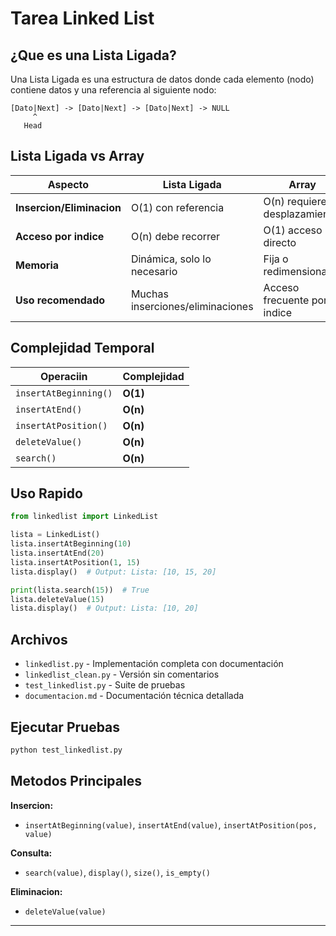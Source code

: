 # Tarea Linked List

## ¿Que es una Lista Ligada?

Una Lista Ligada es una estructura de datos donde cada elemento (nodo) contiene datos y una referencia al siguiente nodo:

```
[Dato|Next] -> [Dato|Next] -> [Dato|Next] -> NULL
     ^
   Head
```

## Lista Ligada vs Array

| Aspecto | Lista Ligada | Array |
|---------|--------------|-------|
| **Insercion/Eliminacion** | O(1) con referencia | O(n) requiere desplazamiento |
| **Acceso por indice** | O(n) debe recorrer | O(1) acceso directo |
| **Memoria** | Dinámica, solo lo necesario | Fija o redimensionable |
| **Uso recomendado** | Muchas inserciones/eliminaciones | Acceso frecuente por indice |

## Complejidad Temporal

| Operaciin | Complejidad |
|-----------|-------------|
| `insertAtBeginning()` | **O(1)** |
| `insertAtEnd()` | **O(n)** |
| `insertAtPosition()` | **O(n)** |
| `deleteValue()` | **O(n)** |
| `search()` | **O(n)** |

## Uso Rapido

```python
from linkedlist import LinkedList

lista = LinkedList()
lista.insertAtBeginning(10)
lista.insertAtEnd(20)
lista.insertAtPosition(1, 15)
lista.display()  # Output: Lista: [10, 15, 20]

print(lista.search(15))  # True
lista.deleteValue(15)
lista.display()  # Output: Lista: [10, 20]
```

## Archivos

- `linkedlist.py` - Implementación completa con documentación
- `linkedlist_clean.py` - Versión sin comentarios
- `test_linkedlist.py` - Suite de pruebas
- `documentacion.md` - Documentación técnica detallada

## Ejecutar Pruebas

```bash
python test_linkedlist.py
```

## Metodos Principales

**Insercion:**
- `insertAtBeginning(value)`, `insertAtEnd(value)`, `insertAtPosition(pos, value)`

**Consulta:**
- `search(value)`, `display()`, `size()`, `is_empty()`

**Eliminacion:**
- `deleteValue(value)`

---

